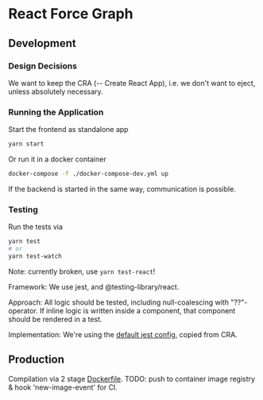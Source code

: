 # React Force Graph

## Development

### Design Decisions

We want to keep the CRA (-- Create React App), i.e. we don't want to eject,
unless absolutely necessary.

### Running the Application

Start the frontend as standalone app

```sh
yarn start
```

Or run it in a docker container

```sh
docker-compose -f ./docker-compose-dev.yml up
```

If the backend is started in the same way, communication is possible.

### Testing

Run the tests via

```sh
yarn test
# or
yarn test-watch
```

Note: currently broken, use `yarn test-react`!

Framework: We use jest, and @testing-library/react.

Approach: All logic should be tested, including null-coalescing with
"??"-operator. If inline logic is written inside a component, that component
should be rendered in a test.

Implementation: We're using the [default jest config](./scripts/config/jest),
copied from CRA.

## Production

Compilation via 2 stage [Dockerfile](./Dockerfile).
TODO: push to container image registry & hook 'new-image-event' for CI.

